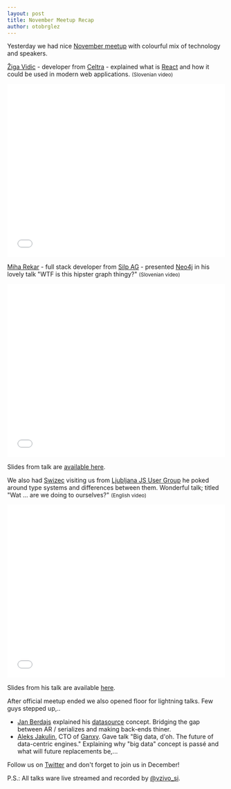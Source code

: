 ```yaml
---
layout: post
title: November Meetup Recap
author: otobrglez
---
```


Yesterday we had nice [November meetup](http://www.meetup.com/RubySlovenia/events/216634462/) with colourful mix of technology and speakers.

[Žiga Vidic](https://twitter.com/zigomir) - developer from [Celtra](http://www.celtra.com/) - explained what is [React](http://facebook.github.io/react/) and how it could be used in modern web applications. <small>(Slovenian video)</small>

<iframe style="width:100%" height="400" src="//www.youtube.com/embed/jGepQztPlwg" frameborder="0" allowfullscreen></iframe>

[Miha Rekar](https://twitter.com/mr_foto) - full stack developer from [Silp AG](https://silp.com/) - presented [Neo4j](http://neo4j.com/) in his lovely talk "WTF is this hipster graph thingy?" <small>(Slovenian video)</small>

<iframe style="width:100%" height="400" src="//www.youtube.com/embed/x4jaZeIAaKY" frameborder="0" allowfullscreen></iframe>

Slides from talk are [available here](https://speakerdeck.com/mrfoto/neo4j-wtf-is-this-hipster-graph-thingy).

We also had [Swizec](https://twitter.com/swizec) visiting us from [Ljubljana JS User Group](http://www.meetup.com/Ljubljana-JavaScript-User-Group) he poked around type systems and differences between them. Wonderful talk; titled "Wat ... are we doing to ourselves?" <small>(English video)</small>

<iframe style="width:100%" height="400" src="//www.youtube.com/embed/LED7ezyT7l0" frameborder="0" allowfullscreen></iframe>

Slides from his talk are available [here](https://speakerdeck.com/swizec/wat-dot-dot-dot-are-we-doing-to-ourselves).

After official meetup ended we also opened floor for lightning talks. Few guys stepped up,..

- [Jan Berdajs](https://github.com/mrbrdo) explained his [datasource](https://github.com/mrbrdo/datasource) concept. Bridging the gap between AR / serializes and making back-ends thiner.
- [Aleks Jakulin](https://twitter.com/aleksj), CTO of [Ganxy](http://get.ganxy.com/). Gave talk "Big data, d'oh. The future of data-centric engines." Explaining why "big data" concept is passé and what will future replacements be,...

Follow us on [Twitter](https://twitter.com/RubySlovenia) and don't forget to join us in December!

P.S.: All talks ware live streamed and recorded by [@vzivo_si](http://www.vzivo.si/).
